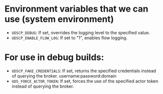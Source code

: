 # Environment variables that we can use (system environment)

- `UDSCP_DEBUG`: If set, overrides the logging level to the specified value.
- `UDSCP_ENABLE_FLOW_LOG`: If set to "1", enables flow logging.

# For use in debug builds:
- `UDSCP_FAKE_CREDENTIALS`: If set, returns the specified credentials instead of querying the broker. username:password:domain
- `UDS_FORCE_ACTOR_TOKEN`: If set, forces the use of the specified actor token instead of querying the broker.
